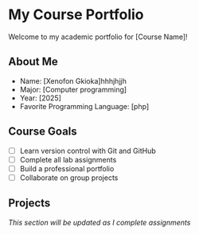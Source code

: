 # My Course Portfolio

Welcome to my academic portfolio for [Course Name]!

## About Me
- Name: [Xenofon Gkioka]hhhjhjjh
- Major: [Computer programming]
- Year: [2025]
- Favorite Programming Language: [php]

## Course Goals
- [ ] Learn version control with Git and GitHub
- [ ] Complete all lab assignments
- [ ] Build a professional portfolio
- [ ] Collaborate on group projects

## Projects
*This section will be updated as I complete assignments*
